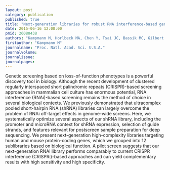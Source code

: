 ```yaml
---
layout: post
category: publication
published: true
title: "Next-generation libraries for robust RNA interference-based genome-wide screens."
date: 2015-06-16 12:00:00
pmid: 26080438
authors: "Kampmann M, Horlbeck MA, Chen Y, Tsai JC, Bassik MC, Gilbert LA, Villalta JE, Kwon SC, Chang H, Kim VN, Weissman JS"
firstauthor: "Kampmann M"
journalname: "Proc. Natl. Acad. Sci. U.S.A."
journalvolume: 
journalissue: 
journalpages: 
---
```


Genetic screening based on loss-of-function phenotypes is a powerful discovery tool in biology. Although the recent development of clustered regularly interspaced short palindromic repeats (CRISPR)-based screening approaches in mammalian cell culture has enormous potential, RNA interference (RNAi)-based screening remains the method of choice in several biological contexts. We previously demonstrated that ultracomplex pooled short-hairpin RNA (shRNA) libraries can largely overcome the problem of RNAi off-target effects in genome-wide screens. Here, we systematically optimize several aspects of our shRNA library, including the promoter and microRNA context for shRNA expression, selection of guide strands, and features relevant for postscreen sample preparation for deep sequencing. We present next-generation high-complexity libraries targeting human and mouse protein-coding genes, which we grouped into 12 sublibraries based on biological function. A pilot screen suggests that our next-generation RNAi library performs comparably to current CRISPR interference (CRISPRi)-based approaches and can yield complementary results with high sensitivity and high specificity.

